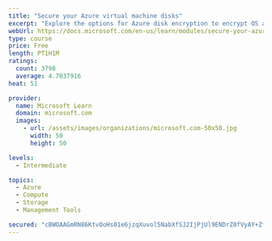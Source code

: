 ```yaml
---
title: "Secure your Azure virtual machine disks"
excerpt: "Explore the options for Azure disk encryption to encrypt OS and data disks on existing and new virtual machines."
webUrl: https://docs.microsoft.com/en-us/learn/modules/secure-your-azure-virtual-machine-disks/
type: course
price: Free
length: PT1H1M
ratings:
  count: 3798
  average: 4.7037916
heat: 51

provider:
  name: Microsoft Learn
  domain: microsoft.com
  images:
    - url: /assets/images/organizations/microsoft.com-50x50.jpg
      width: 50
      height: 50

levels:
  - Intermediate

topics:
  - Azure
  - Compute
  - Storage
  - Management Tools

secured: "cBWOAAGmRN86KtvOoHs01e6jzqXuvol5NabXfSJ2IjPjUl9ENDrZ0fVyAY+ZfSFI1WnzWYbEc3OQhULWJF+fim+n1AWiMQd16fj0ix4lJT8Ifx97EuZCWmgZzP3xZbqMdooCXCeanjrJQLwy16yi3NF6rGWjo+ZA+IbW8+0ibRaNjbS2qWxGhp9BwXuFPncNeo1DTMGjldP1dpi1Q+9Ve1Q8fPuCJPPUXiPGSBcLUoAoS/NM/KLXsyueikK81Pu1cIaF/3bqWyqh4m6RqDGFrDhM4U0umBWf/mFC59TB/HUvNFPvr2ASFqRiNQqUR5yW9tveqdjUtkFp5u6499lxfhaNCjmj6nLphGjYh6vqryIgX4OjkGWXuJbZdp0Gy6V1Ft/NdO9zWi4TQpv758Nw8v27IHaft92ImDQyrroPolc=;ttTeyXvD3aHdlT55ZUDu1Q=="
---
```


